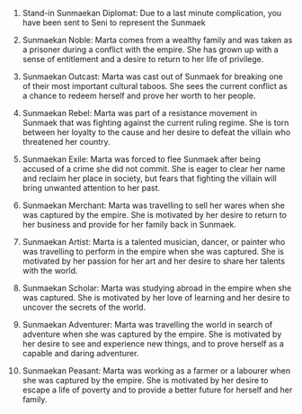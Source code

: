 1.  Stand-in Sunmaekan Diplomat: Due to a last minute complication, you have been sent to Seni to represent the Sunmaek 

3.  Sunmaekan Noble: Marta comes from a wealthy family and was taken as a prisoner during a conflict with the empire. She has grown up with a sense of entitlement and a desire to return to her life of privilege.

3.  Sunmaekan Outcast: Marta was cast out of Sunmaek for breaking one of their most important cultural taboos. She sees the current conflict as a chance to redeem herself and prove her worth to her people.

4.  Sunmaekan Rebel: Marta was part of a resistance movement in Sunmaek that was fighting against the current ruling regime. She is torn between her loyalty to the cause and her desire to defeat the villain who threatened her country.

5.  Sunmaekan Exile: Marta was forced to flee Sunmaek after being accused of a crime she did not commit. She is eager to clear her name and reclaim her place in society, but fears that fighting the villain will bring unwanted attention to her past.

6.  Sunmaekan Merchant: Marta was travelling to sell her wares when she was captured by the empire. She is motivated by her desire to return to her business and provide for her family back in Sunmaek.

7.  Sunmaekan Artist: Marta is a talented musician, dancer, or painter who was travelling to perform in the empire when she was captured. She is motivated by her passion for her art and her desire to share her talents with the world.

8.  Sunmaekan Scholar: Marta was studying abroad in the empire when she was captured. She is motivated by her love of learning and her desire to uncover the secrets of the world.

9.  Sunmaekan Adventurer: Marta was travelling the world in search of adventure when she was captured by the empire. She is motivated by her desire to see and experience new things, and to prove herself as a capable and daring adventurer.

10.  Sunmaekan Peasant: Marta was working as a farmer or a labourer when she was captured by the empire. She is motivated by her desire to escape a life of poverty and to provide a better future for herself and her family.
